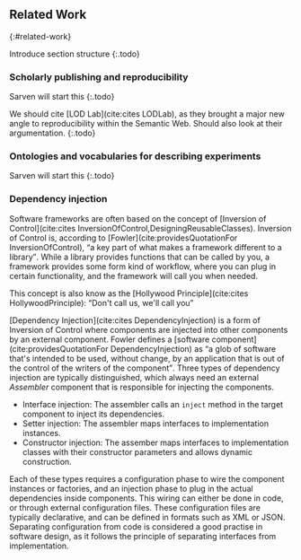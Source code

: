 ## Related Work
{:#related-work}

Introduce section structure
{:.todo}

### Scholarly publishing and reproducibility
Sarven will start this
{:.todo}

We should cite [LOD Lab](cite:cites LODLab),
as they brought a major new angle to reproducibility within the Semantic Web.
Should also look at their argumentation.
{:.todo}

### Ontologies and vocabularies for describing experiments
Sarven will start this
{:.todo}

### Dependency injection

Software frameworks are often based on the concept of [Inversion of Control](cite:cites InversionOfControl,DesigningReusableClasses).
Inversion of Control is, according to [Fowler](cite:providesQuotationFor InversionOfControl), <q>a key part of what makes a framework different to a library</q>.
While a library provides functions that can be called by you, a framework provides some form kind of workflow,
where you can plug in certain functionality, and the framework will call you when needed.
<aside>
This concept is also know as the [Hollywood Principle](cite:cites HollywoodPrinciple): <q>Don't call us, we'll call you</q>
</aside>

[Dependency Injection](cite:cites DependencyInjection) is a form of Inversion of Control where components
are injected into other components by an external component.
Fowler defines a [software component](cite:providesQuotationFor DependencyInjection) as
<q>a glob of software that's intended to be used, without change, by an application that is out of the control of the writers of the component</q>.
Three types of dependency injection are typically distinguished,
which always need an external _Assembler_ component that is responsible for injecting the components.

* Interface injection: The assembler calls an `inject` method in the target component to inject its dependencies.
* Setter injection: The assembler maps interfaces to implementation instances.
* Constructor injection: The assember maps interfaces to implementation classes with their constructor parameters and allows dynamic construction.

Each of these types requires a configuration phase to wire the component instances or factories,
and an injection phase to plug in the actual dependencies inside components.
This wiring can either be done in code, or through external configuration files.
These configuration files are typically declarative, and can be defined in formats such as XML or JSON.
Separating configuration from code is considered a good practise in software design,
as it follows the principle of separating interfaces from implementation.
